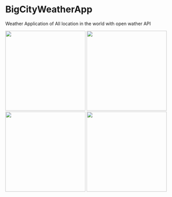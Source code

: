 # BigCityWeatherApp
 Weather Application of All location in the world with open wather API 
 

<img src="https://github.com/farhantandia/BigCityWeatherApp-Android/blob/master/screenshoot/1.jpg" width="250"/>

<img src="https://github.com/farhantandia/BigCityWeatherApp-Android/blob/master/screenshoot/2.jpg" width="250"/>

<img src="https://github.com/farhantandia/BigCityWeatherApp-Android/blob/master/screenshoot/3.jpg" width="250"/>

<img src="https://github.com/farhantandia/BigCityWeatherApp-Android/blob/master/screenshoot/4.jpg" width="250"/>
